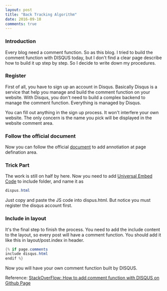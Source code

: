 ```yaml
---
layout: post
title: "Back Tracking Algorithm"
date: 2016-09-10
comments: true
---
```


### Introduction
Every blog need a comment function. So as this blog. I tried to build the comment function with DISQUS today, but I don't find a clear page describe how to build it up step by step. So I decide to write down my procedures.

### Register
First of all, you have to sign up an account in Disqus. Basically Disqus is a service that help you manage and build the comment function on your website. With Disqus, you don't need to build a complex backend to manage the comment function. Everything is managed by Disqus.

You can fill out anything in the sign up process. It won't interfere your own website. The only concern is the name you pick will be displayed in the website comment area.

### Follow the official document
Now you can follow the official [document][1] to add annotiation at page defination area.

### Trick Part
The work is still on half by here. Now you need to add [Universal Embed Code][2] to include folder, and name it as

```java
dispus.html
```

Just copy and paste the JS code into dispus.html. But notice you must register the disqus account first.

### Include in layout
It's the final step to finish the process. You need to add the include content to the layout, so every post will have a comment function.
You should add it like this in layout/post.index in header.

```java
{% if page.comments 
include disqus.html
endif %}
```

Now you will have your own comment function built by DISQUS.

Reference: [StackOverFlow: How to add comment function with DISQUS on Github Page][3]

[1]: https://help.disqus.com/customer/portal/articles/472138-jekyll-installation-instructions
[2]: https://leiyangblog.disqus.com/admin/universalcode/
[3]: http://stackoverflow.com/questions/21446165/how-do-i-use-disqus-comments-in-github-pages-blog-markdown
